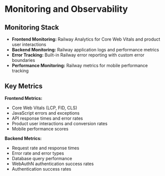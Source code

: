 # Monitoring and Observability

## Monitoring Stack

- **Frontend Monitoring:** Railway Analytics for Core Web Vitals and product user interactions
- **Backend Monitoring:** Railway application logs and performance metrics
- **Error Tracking:** Built-in Railway error reporting with custom error boundaries
- **Performance Monitoring:** Railway metrics for mobile performance tracking

## Key Metrics

**Frontend Metrics:**

- Core Web Vitals (LCP, FID, CLS)
- JavaScript errors and exceptions
- API response times and error rates
- Product user interactions and conversion rates
- Mobile performance scores

**Backend Metrics:**

- Request rate and response times
- Error rate and error types
- Database query performance
- WebAuthN authentication success rates
- Authentication success rates
